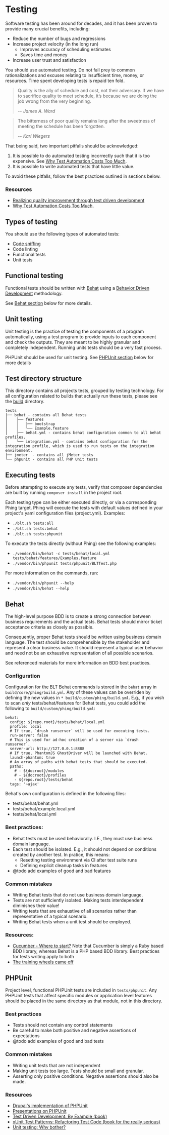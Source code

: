 # Testing

Software testing has been around for decades, and it has been proven to provide many crucial benefits, including:

* Reduce the number of bugs and regressions
* Increase project velocity (in the long run)
  * Improves accuracy of scheduling estimates
  * Saves time and money
* Increase user trust and satisfaction

You should use automated testing. Do not fall prey to common rationalizations and excuses relating to insufficient time, money, or resources. Time spent developing tests is repaid ten fold.

> Quality is the ally of schedule and cost, not their adversary. If we have to sacrifice quality to meet schedule, it’s because we are doing the job wrong from the very beginning.
>
> -- <cite>James A. Ward</cite>

> The bitterness of poor quality remains long after the sweetness of meeting the schedule has been forgotten.
>
> -- <cite>Karl Wiegers</cite>

That being said, two important pitfalls should be acknowledged:

1. It is possible to do automated testing incorrectly such that it is too expensive. See [Why Test Automation Costs Too Much](http://testobsessed.com/2010/07/why-test-automation-costs-too-much/).
2. It is possible to write automated tests that have little value.

To avoid these pitfalls, follow the best practices outlined in sections below.

### Resources

* [Realizing quality improvement through test driven development](http://research.microsoft.com/en-us/groups/ese/nagappan_tdd.pdf)
* [Why Test Automation Costs Too Much](http://testobsessed.com/2010/07/why-test-automation-costs-too-much/).

## Types of testing

You should use the following types of automated tests:

* [Code sniffing](https://www.drupal.org/project/coder)
* Code linting
* Functional tests
* Unit tests

## Functional testing

Functional tests should be written with [Behat](http://docs.behat.org/en/v2.5/) using a [Behavior Driven Development](http://dannorth.net/introducing-bdd/) methodology.

See [Behat section](#behat) below for more details.

## Unit testing

Unit testing is the practice of testing the components of a program automatically, using a test program to provide inputs to each component and check the outputs.  They are meant to be highly granular and completely independent. Running units tests should be a very fast process.

PHPUnit should be used for unit testing. See [PHPUnit section](#phpunit) below for more details

## Test directory structure

This directory contains all projects tests, grouped by testing technology. For all configuration related to builds that actually run these tests, please see the [build](/build) directory.

    tests
    ├── behat - contains all Behat tests
    │    ├── features
    │    │   ├── bootstrap
    │    │   └── Example.feature
    │    ├── behat.yml - contains behat configuration common to all behat profiles.
    │    └── integration.yml - contains behat configuration for the integration profile, which is used to run tests on the integration environment.
    ├── jmeter  - contains all jMeter tests
    └── phpunit - contains all PHP Unit tests

## <a name="executing-tests"></a>Executing tests

Before attempting to execute any tests, verify that composer dependencies are built by running `composer install` in the project root.

Each testing type can be either executed directly, or via a corresponding Phing target. Phing will execute the tests with default values defined in your project's yaml configuration files (project.yml). Examples:

* `./blt.sh tests:all`
* `./blt.sh tests:behat`
* `./blt.sh tests:phpunit`

To execute the tests directly (without Phing) see the following examples:

* `./vendor/bin/behat -c tests/behat/local.yml tests/behat/features/Examples.feature`
* `./vendor/bin/phpunit tests/phpunit/BLTTest.php`

For more information on the commands, run:

* `./vendor/bin/phpunit --help`
* `./vendor/bin/behat --help`

## <a name="behat"></a>Behat

The high-level purpose BDD is to create a strong connection between business requirements and the actual tests. Behat tests should mirror ticket acceptance criteria as closely as possible.

Consequently, proper Behat tests should be written using business domain language. The test should be comprehensible by the stakeholder and represent a clear business value. It should represent a typical user behavior and need not be an exhaustive representation of all possible scenarios. 

See referenced materials for more information on BDD best practices. 

### Configuration

Configuration for the BLT Behat commands is stored in the `behat` array in `build/core/phing/build.yml`. Any of these values can be overriden by defining the new values in `* build/custom/phing/build.yml`. E.g., if you wish to scan _only_ tests/behat/features for Behat tests, you could add the following to `build/custom/phing/build.yml`:

```
behat:
  config: ${repo.root}/tests/behat/local.yml
  profile: local
  # If true, `drush runserver` will be used for executing tests.
  run-server: false
  # This is used for ad-hoc creation of a server via `drush runserver`.
  server-url: http://127.0.0.1:8888
  # If true, PhantomJS GhostDriver will be launched with Behat.
  launch-phantom: true
  # An array of paths with behat tests that should be executed.
  paths:
    # - ${docroot}/modules
    # - ${docroot}/profiles
    - ${repo.root}/tests/behat
  tags: '~ajax'
```

Behat's own configuration is defined in the following files:
* tests/behat/behat.yml
* tests/behat/example.local.yml
* tests/behat/local.yml


### Best practices:

* Behat tests must be used behaviorally. I.E., they must use business domain language.
* Each test should be isolated. E.g., it should not depend on conditions created by another test. In pratice, this means:
    * Resetting testing environment via CI after test suite runs
    * Defining explicit cleanup tasks in features
* @todo add examples of good and bad features

### Common mistakes

* Writing Behat tests that do not use business domain language.
* Tests are not sufficiently isolated. Making tests interdependent diminishes their value!
* Writing tests that are exhaustive of all scenarios rather than representative of a typical scenario.
* Writing Behat tests when a unit test should be employed.

### Resources:

* [Cucumber - Where to start?](https://github.com/cucumber/cucumber/wiki/Cucumber-Backgrounder#where-to-start) 
Note that Cucumber is simply a Ruby based BDD library, whereas Behat is a 
PHP based BDD library. Best practices for tests writing apply to both
* [The training wheels came off](http://aslakhellesoy.com/post/11055981222/the-training-wheels-came-off)


## <a name="phpunit"></a>PHPUnit

Project level, functional PHPUnit tests are included in `tests/phpunit`. Any PHPUnit tests that affect specific modules or application level features should be placed in the same directory as that module, not in this directory.

### Best practices

* Tests should not contain any control statements
* Be careful to make both positive and negative assertions of expectations
* @todo add examples of good and bad tests

### Common mistakes

* Writing unit tests that are not independent
* Making unit tests too large. Tests should be small and granular.
* Asserting only positive conditions. Negative assertions should also be made.

### Resources

* [Drupal's implementation of PHPUnit](https://www.drupal.org/phpunit)
* [Presentations on PHPUnit](https://phpunit.de/presentations.html)
* [Test Driven Development: By Example (book)](http://www.amazon.com/dp/0321146530)
* [xUnit Test Patterns: Refactoring Test Code (book for the really serious)](http://amazon.com/dp/0131495054)
* [Unit testing: Why bother?](http://soundsoftware.ac.uk/unit-testing-why-bother/)
